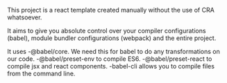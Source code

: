 This project is a react template created manually without the use of CRA whatsoever.

It aims to give you absolute control over your compiler configurations (babel), module bundler configurations (webpack) 
and the entire project.

It uses 
-@babel/core. We need this for babel to do any transformations on our code.
-@babel/preset-env to compile ES6.
-@babel/preset-react to compile jsx and react components.
-babel-cli allows you to compile files from the command line.